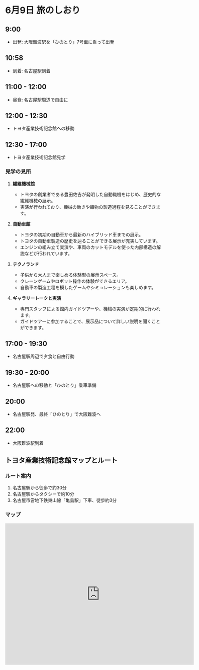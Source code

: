 # 6月9日 旅のしおり

## 9:00
- 出発: 大阪難波駅を「ひのとり」7号車に乗って出発

## 10:58
- 到着: 名古屋駅到着

## 11:00 - 12:00
- 昼食: 名古屋駅周辺で自由に

## 12:00 - 12:30
- トヨタ産業技術記念館への移動

## 12:30 - 17:00
- トヨタ産業技術記念館見学

### 見学の見所
1. **繊維機械館**
   - トヨタの創業者である豊田佐吉が発明した自動織機をはじめ、歴史的な繊維機械の展示。
   - 実演が行われており、機械の動きや織物の製造過程を見ることができます。

2. **自動車館**
   - トヨタの初期の自動車から最新のハイブリッド車までの展示。
   - トヨタの自動車製造の歴史を辿ることができる展示が充実しています。
   - エンジンの組み立て実演や、車両のカットモデルを使った内部構造の解説などが行われています。

3. **テクノランド**
   - 子供から大人まで楽しめる体験型の展示スペース。
   - クレーンゲームやロボット操作の体験ができるエリア。
   - 自動車の製造工程を模したゲームやシミュレーションも楽しめます。

4. **ギャラリートークと実演**
   - 専門スタッフによる館内ガイドツアーや、機械の実演が定期的に行われます。
   - ガイドツアーに参加することで、展示品について詳しい説明を聞くことができます。

## 17:00 - 19:30
- 名古屋駅周辺で夕食と自由行動

## 19:30 - 20:00
- 名古屋駅への移動と「ひのとり」乗車準備

## 20:00
- 名古屋駅発、最終「ひのとり」で大阪難波へ

## 22:00
- 大阪難波駅到着

## トヨタ産業技術記念館マップとルート

### ルート案内
1. 名古屋駅から徒歩で約30分
2. 名古屋駅からタクシーで約10分
3. 名古屋市営地下鉄東山線「亀島駅」下車、徒歩約3分

### マップ
<iframe src="https://www.google.com/maps/embed?pb=!1m14!1m8!1m3!1d6521.918836278496!2d136.875985!3d35.182564!3m2!1i1024!2i768!4f13.1!3m3!1m2!1s0x60037693d3ffffff%3A0xa3d447b5c3a3572b!2z44OI44Oo44K_55Sj5qWt5oqA6KGT6KiY5b-16aSo!5e0!3m2!1sja!2sus!4v1717294925521!5m2!1sja!2sus" width="600" height="450" style="border:0;" allowfullscreen="" loading="lazy" referrerpolicy="no-referrer-when-downgrade"></iframe>
